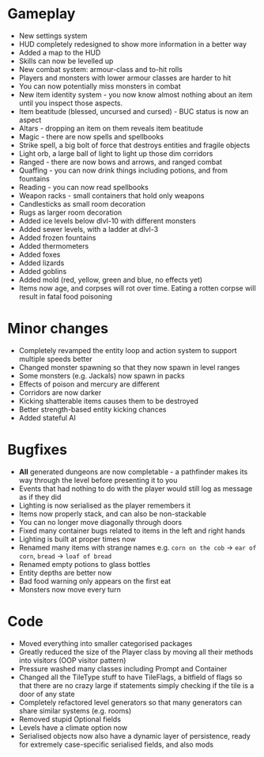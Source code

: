 # Gameplay
- New settings system
- HUD completely redesigned to show more information in a better way
- Added a map to the HUD
- Skills can now be levelled up
- New combat system: armour-class and to-hit rolls
 - Players and monsters with lower armour classes are harder to hit
 - You can now potentially miss monsters in combat
- New item identity system - you now know almost nothing about an item until you inspect those aspects.
- Item beatitude (blessed, uncursed and cursed) - BUC status is now an aspect
- Altars - dropping an item on them reveals item beatitude
- Magic - there are now spells and spellbooks
 - Strike spell, a big bolt of force that destroys entities and fragile objects
 - Light orb, a large ball of light to light up those dim corridors
- Ranged - there are now bows and arrows, and ranged combat
- Quaffing - you can now drink things including potions, and from fountains
- Reading - you can now read spellbooks
- Weapon racks - small containers that hold only weapons
- Candlesticks as small room decoration
- Rugs as larger room decoration
- Added ice levels below dlvl-10 with different monsters
- Added sewer levels, with a ladder at dlvl-3
- Added frozen fountains
- Added thermometers
- Added foxes
- Added lizards
- Added goblins
- Added mold (red, yellow, green and blue, no effects yet)
- Items now age, and corpses will rot over time. Eating a rotten corpse will result in fatal food poisoning

# Minor changes
- Completely revamped the entity loop and action system to support multiple speeds better
- Changed monster spawning so that they now spawn in level ranges
- Some monsters (e.g. Jackals) now spawn in packs
- Effects of poison and mercury are different
- Corridors are now darker
- Kicking shatterable items causes them to be destroyed
- Better strength-based entity kicking chances
- Added stateful AI

# Bugfixes
- **All** generated dungeons are now completable - a pathfinder makes its way through the level before presenting it to you
- Events that had nothing to do with the player would still log as message as if they did
- Lighting is now serialised as the player remembers it
- Items now properly stack, and can also be non-stackable
- You can no longer move diagonally through doors
- Fixed many container bugs related to items in the left and right hands
- Lighting is built at proper times now
- Renamed many items with strange names e.g. `corn on the cob` → `ear of corn`, `bread` → `loaf of bread`
- Renamed empty potions to glass bottles
- Entity depths are better now
- Bad food warning only appears on the first eat
- Monsters now move every turn

# Code
- Moved everything into smaller categorised packages
- Greatly reduced the size of the Player class by moving all their methods into visitors (OOP visitor pattern)
- Pressure washed many classes including Prompt and Container
- Changed all the TileType stuff to have TileFlags, a bitfield of flags so that there are no crazy large if statements simply checking if the tile is a door of any state
- Completely refactored level generators so that many generators can share similar systems (e.g. rooms)
- Removed stupid Optional fields
- Levels have a climate option now
- Serialised objects now also have a dynamic layer of persistence, ready for extremely case-specific serialised fields, and also mods